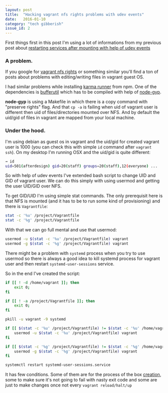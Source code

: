 ```yaml
---
layout: post
title:  "Hacking vagrant nfs rights problems with udev events"
date:   2016-01-10
category: "tech gibberish"
issue_id: 2
---
```

First things first in this post I'm using a lot of informations from my previous post about [restarting services after mounting with help of udev events](http://afterdesign.net/2015/11/20/vagrant-nfs-restarting-services-after-mount.html)

### A problem.
If you google for [vagrant nfs rights](https://www.google.pl/search?q=vagrant+nfs+rights) or something similar you'll find a ton of posts about problems with editing/writing files in vagrant guest OS.

I had similar problems while installing [karma runner](http://karma-runner.github.io/) from npm.
One of the dependencies is [bufferutil](https://github.com/websockets/bufferutil) which has to be compiled with help of [node-gyp](https://github.com/nodejs/node-gyp).

**node-gyp** is using a Makefile in which there is a copy command with "preserve rights" flag. And that ```cp -a``` is failing when uid of vagrant user is different then uid of files/directories mounted over NFS. And by default the uid/gid of files in vagrant are mapped from your local machine.

### Under the hood.

I'm using debian as guest os in vagrant and the uid/gid for created vagrant user is 1000 (you can check this with simple ```id``` command after ```vagrant ssh```). On my desktop I'm running OSX and the uid/gid is quite different:

```bash
→ id
uid=501(afterdesign) gid=20(staff) groups=20(staff),12(everyone) ...
```

So with help of udev events I've extended bash script to change UID and GID of vagrant user.
We can do this simply with using usermod and getting the user UID/GID over NFS.

To get GID/UID I'm using simple stat commands.
The only prerequisit here is that NFS is mounted (and it has to be to run some kind of provisioning) and there is ```Vagrantfile```:

```bash
stat -c '%u' /project/Vagrantfile
stat -c '%g' /project/Vagrantfile
```

With that we can go full mental and use that usermod:

```bash
usermod -u $(stat -c '%u' /project/Vagrantfile) vagrant
usermod -g $(stat -c '%g' /project/Vagrantfile) vagrant
```

There might be a problem with ```systemd``` process when you try to use usermod so there is always a good idea to kill systemd process for vagrant user and then restart ```systemd-user-sessions``` service.

So in the end I've created the script:

```bash
if [[ ! -d /home/vagrant ]]; then
    exit 0;
fi

if [[ ! -a /project/Vagrantfile ]]; then
    exit 0;
fi

pkill -u vagrant -9 systemd

if [[ $(stat -c '%u' /project/Vagrantfile) != $(stat -c '%u' /home/vagrant) ]]; then
    usermod -u $(stat -c '%u' /project/Vagrantfile) vagrant
fi

if [[ $(stat -c '%g' /project/Vagrantfile) != $(stat -c '%g' /home/vagrant) ]]; then
    usermod -g $(stat -c '%g' /project/Vagrantfile) vagrant
fi

systemctl restart systemd-user-sessions.service
```

It has few conditions.
Some of them are for the process of the box [creation](http://packer.io), some to make sure it's not going to fail with nasty exit code and some are just to make changes once not every ```vagrant reload/halt/up```
